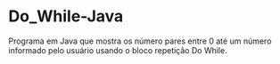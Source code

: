 # Do_While-Java
Programa em Java que mostra os número pares entre 0 até um número informado pelo usuário usando o bloco repetição Do While.
